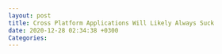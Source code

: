 ```yaml
---
layout: post
title: Cross Platform Applications Will Likely Always Suck
date: 2020-12-28 02:34:38 +0300
Categories:
---
```

